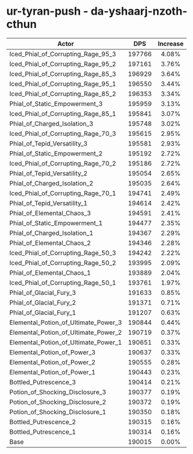 # ur-tyran-push - da-yshaarj-nzoth-cthun
| Actor | DPS | Increase |
|---|:---:|:---:|
|Iced_Phial_of_Corrupting_Rage_95_3|197766|4.08%|
|Iced_Phial_of_Corrupting_Rage_95_2|197161|3.76%|
|Iced_Phial_of_Corrupting_Rage_85_3|196929|3.64%|
|Iced_Phial_of_Corrupting_Rage_95_1|196550|3.44%|
|Iced_Phial_of_Corrupting_Rage_85_2|196353|3.34%|
|Phial_of_Static_Empowerment_3|195959|3.13%|
|Iced_Phial_of_Corrupting_Rage_85_1|195841|3.07%|
|Phial_of_Charged_Isolation_3|195748|3.02%|
|Iced_Phial_of_Corrupting_Rage_70_3|195615|2.95%|
|Phial_of_Tepid_Versatility_3|195581|2.93%|
|Phial_of_Static_Empowerment_2|195192|2.72%|
|Iced_Phial_of_Corrupting_Rage_70_2|195186|2.72%|
|Phial_of_Tepid_Versatility_2|195054|2.65%|
|Phial_of_Charged_Isolation_2|195035|2.64%|
|Iced_Phial_of_Corrupting_Rage_70_1|194741|2.49%|
|Phial_of_Tepid_Versatility_1|194614|2.42%|
|Phial_of_Elemental_Chaos_3|194591|2.41%|
|Phial_of_Static_Empowerment_1|194477|2.35%|
|Phial_of_Charged_Isolation_1|194367|2.29%|
|Phial_of_Elemental_Chaos_2|194346|2.28%|
|Iced_Phial_of_Corrupting_Rage_50_3|194242|2.22%|
|Iced_Phial_of_Corrupting_Rage_50_2|193995|2.09%|
|Phial_of_Elemental_Chaos_1|193889|2.04%|
|Iced_Phial_of_Corrupting_Rage_50_1|193761|1.97%|
|Phial_of_Glacial_Fury_3|191633|0.85%|
|Phial_of_Glacial_Fury_2|191371|0.71%|
|Phial_of_Glacial_Fury_1|191207|0.63%|
|Elemental_Potion_of_Ultimate_Power_3|190844|0.44%|
|Elemental_Potion_of_Ultimate_Power_2|190719|0.37%|
|Elemental_Potion_of_Ultimate_Power_1|190651|0.33%|
|Elemental_Potion_of_Power_3|190637|0.33%|
|Elemental_Potion_of_Power_2|190555|0.28%|
|Elemental_Potion_of_Power_1|190443|0.23%|
|Bottled_Putrescence_3|190414|0.21%|
|Potion_of_Shocking_Disclosure_3|190377|0.19%|
|Potion_of_Shocking_Disclosure_2|190372|0.19%|
|Potion_of_Shocking_Disclosure_1|190350|0.18%|
|Bottled_Putrescence_2|190315|0.16%|
|Bottled_Putrescence_1|190314|0.16%|
|Base|190015|0.00%|
